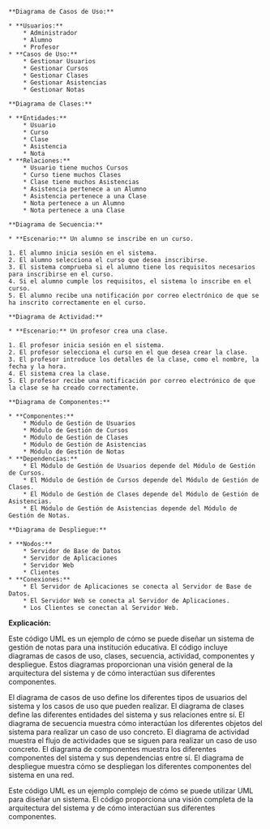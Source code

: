 ```
**Diagrama de Casos de Uso:**

* **Usuarios:**
    * Administrador
    * Alumno
    * Profesor
* **Casos de Uso:**
    * Gestionar Usuarios
    * Gestionar Cursos
    * Gestionar Clases
    * Gestionar Asistencias
    * Gestionar Notas

**Diagrama de Clases:**

* **Entidades:**
    * Usuario
    * Curso
    * Clase
    * Asistencia
    * Nota
* **Relaciones:**
    * Usuario tiene muchos Cursos
    * Curso tiene muchos Clases
    * Clase tiene muchos Asistencias
    * Asistencia pertenece a un Alumno
    * Asistencia pertenece a una Clase
    * Nota pertenece a un Alumno
    * Nota pertenece a una Clase

**Diagrama de Secuencia:**

* **Escenario:** Un alumno se inscribe en un curso.

1. El alumno inicia sesión en el sistema.
2. El alumno selecciona el curso que desea inscribirse.
3. El sistema comprueba si el alumno tiene los requisitos necesarios para inscribirse en el curso.
4. Si el alumno cumple los requisitos, el sistema lo inscribe en el curso.
5. El alumno recibe una notificación por correo electrónico de que se ha inscrito correctamente en el curso.

**Diagrama de Actividad:**

* **Escenario:** Un profesor crea una clase.

1. El profesor inicia sesión en el sistema.
2. El profesor selecciona el curso en el que desea crear la clase.
3. El profesor introduce los detalles de la clase, como el nombre, la fecha y la hora.
4. El sistema crea la clase.
5. El profesor recibe una notificación por correo electrónico de que la clase se ha creado correctamente.

**Diagrama de Componentes:**

* **Componentes:**
    * Módulo de Gestión de Usuarios
    * Módulo de Gestión de Cursos
    * Módulo de Gestión de Clases
    * Módulo de Gestión de Asistencias
    * Módulo de Gestión de Notas
* **Dependencias:**
    * El Módulo de Gestión de Usuarios depende del Módulo de Gestión de Cursos.
    * El Módulo de Gestión de Cursos depende del Módulo de Gestión de Clases.
    * El Módulo de Gestión de Clases depende del Módulo de Gestión de Asistencias.
    * El Módulo de Gestión de Asistencias depende del Módulo de Gestión de Notas.

**Diagrama de Despliegue:**

* **Nodos:**
    * Servidor de Base de Datos
    * Servidor de Aplicaciones
    * Servidor Web
    * Clientes
* **Conexiones:**
    * El Servidor de Aplicaciones se conecta al Servidor de Base de Datos.
    * El Servidor Web se conecta al Servidor de Aplicaciones.
    * Los Clientes se conectan al Servidor Web.
```

**Explicación:**

Este código UML es un ejemplo de cómo se puede diseñar un sistema de gestión de notas para una institución educativa. El código incluye diagramas de casos de uso, clases, secuencia, actividad, componentes y despliegue. Estos diagramas proporcionan una visión general de la arquitectura del sistema y de cómo interactúan sus diferentes componentes.

El diagrama de casos de uso define los diferentes tipos de usuarios del sistema y los casos de uso que pueden realizar. El diagrama de clases define las diferentes entidades del sistema y sus relaciones entre sí. El diagrama de secuencia muestra cómo interactúan los diferentes objetos del sistema para realizar un caso de uso concreto. El diagrama de actividad muestra el flujo de actividades que se siguen para realizar un caso de uso concreto. El diagrama de componentes muestra los diferentes componentes del sistema y sus dependencias entre sí. El diagrama de despliegue muestra cómo se despliegan los diferentes componentes del sistema en una red.

Este código UML es un ejemplo complejo de cómo se puede utilizar UML para diseñar un sistema. El código proporciona una visión completa de la arquitectura del sistema y de cómo interactúan sus diferentes componentes.